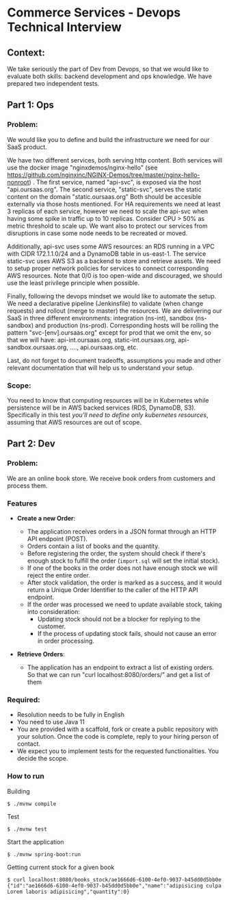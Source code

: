 # Commerce Services - Devops Technical Interview

## Context:

We take seriously the part of Dev from Devops, so that we would like to evaluate both skills: backend development and ops knowledge.
We have prepared two independent tests. 

## Part 1: Ops

### Problem:

We would like you to define and build the infrastructure we need for our SaaS product.

We have two different services, both serving http content.
Both services will use the docker image "nginxdemos/nginx-hello" (see https://github.com/nginxinc/NGINX-Demos/tree/master/nginx-hello-nonroot) .
The first service, named "api-svc", is exposed via the host "api.oursaas.org".
The second service, "static-svc", serves the static content on the domain "static.oursaas.org"
Both should be accesible externally via those hosts mentioned.
For HA requirements we need at least 3 replicas of each service, however we need to scale the api-svc when having some spike in traffic up to 10 replicas. Consider CPU > 50% as metric threshold to scale up.
We want also to protect our services from disruptions in case some node needs to be recreated or moved.

Additionally, api-svc uses some AWS resources: an RDS running in a VPC with CIDR 172.1.1.0/24 and a DynamoDB table in us-east-1.
The service static-svc uses AWS S3 as a backend to store and retrieve assets.
We need to setup proper network policies for services to connect corresponding AWS resources. Note that 0/0 is too open-wide and discouraged, we should use the least privilege principle when possible.

Finally, following the devops mindset we would like to automate the setup. We need a declarative pipeline (Jenkinsfile) to validate (when change requests) and rollout (merge to master) the resources.
We are delivering our SaaS in three different environments: integration (ns-int), sandbox (ns-sandbox) and production (ns-prod).
Corresponding hosts will be rolling the pattern "svc-[env].oursaas.org" except for prod that we omit the env, so that we will have:  api-int.oursaas.org, static-int.oursaas.org, api-sandbox.oursaas.org, …., api.oursaas.org, etc.

Last, do not forget to document tradeoffs, assumptions you made and other relevant documentation that will help us to understand your setup.

### Scope:

You need to know that computing resources will be in Kubernetes while persistence will be in AWS backed services (RDS, DynamoDB, S3). Specifically in this test *you'll need to define only kubernetes resources*, assuming that AWS resources are out of scope.

## Part 2: Dev

### Problem:

We are an online book store. We receive book orders from customers and process them.

### Features

- **Create a new Order**:
  - The application receives orders in a JSON format through an HTTP API endpoint (POST).
  - Orders contain a list of books and the quantity.
  - Before registering the order, the system should check if there's enough stock to fulfill the order (`import.sql` will set the initial stock).
  - If one of the books in the order does not have enough stock we will reject the entire order.
  - After stock validation, the order is marked as a success, and it would return a Unique Order Identifier to the caller of the HTTP API endpoint.
  - If the order was processed we need to update available stock, taking into consideration:
    - Updating stock should not be a blocker for replying to the customer.
    - If the process of updating stock fails, should not cause an error in order processing.

- **Retrieve Orders**:
  - The application has an endpoint to extract a list of existing orders. So that we can run "curl localhost:8080/orders/" and get a list of them

### Required:

- Resolution needs to be fully in English
- You need to use Java 11
- You are provided with a scaffold, fork or create a public repository with your solution. Once the code is complete, reply to your hiring person of contact.
- We expect you to implement tests for the requested functionalities. You decide the scope.

### How to run

Building
```shell
$ ./mvnw compile
```

Test
```shell
$ ./mvnw test
```

Start the application

```shell
$ ./mvnw spring-boot:run
```

Getting current stock for a given book 

```shell
$ curl localhost:8080/books_stock/ae1666d6-6100-4ef0-9037-b45dd0d5bb0e
{"id":"ae1666d6-6100-4ef0-9037-b45dd0d5bb0e","name":"adipisicing culpa Lorem laboris adipisicing","quantity":0}
```
